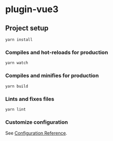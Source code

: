 # plugin-vue3

## Project setup
```
yarn install
```

### Compiles and hot-reloads for production
```
yarn watch
```

### Compiles and minifies for production
```
yarn build
```

### Lints and fixes files
```
yarn lint
```

### Customize configuration
See [Configuration Reference](https://cli.vuejs.org/config/).
